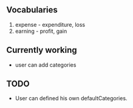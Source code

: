 ## Vocabularies

1. expense - expenditure, loss
1. earning - profit, gain

## Currently working

- user can add categories

## TODO

- User can defined his own defaultCategories.